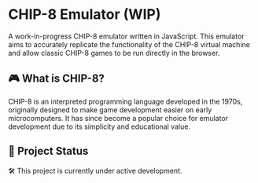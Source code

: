 # CHIP-8 Emulator (WIP)

A work-in-progress CHIP-8 emulator written in JavaScript. This emulator aims to accurately replicate the functionality of the CHIP-8 virtual machine and allow classic CHIP-8 games to be run directly in the browser.

## 🎮 What is CHIP-8?

CHIP-8 is an interpreted programming language developed in the 1970s, originally designed to make game development easier on early microcomputers. It has since become a popular choice for emulator development due to its simplicity and educational value.

## 🚧 Project Status

🛠️ This project is currently under active development.  
